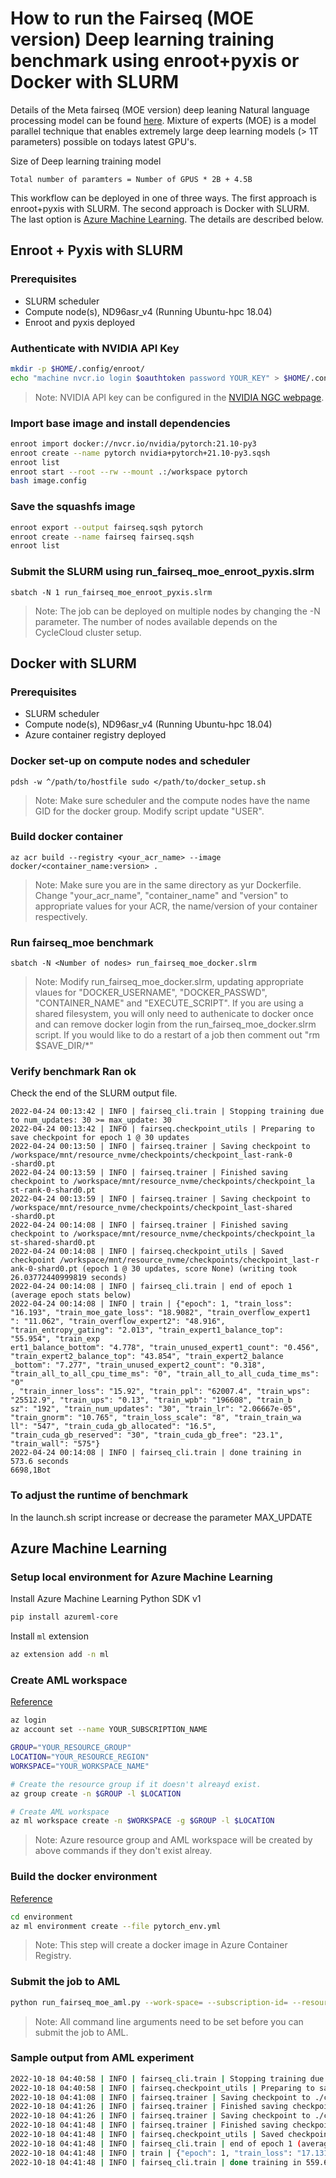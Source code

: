 # How to run the Fairseq (MOE version) Deep learning training benchmark using enroot+pyxis or Docker with SLURM

Details of the Meta fairseq (MOE version) deep leaning Natural language processing model can be found [here](https://github.com/pytorch/fairseq/blob/moe/README.moe.md).
Mixture of experts (MOE) is a model parallel technique that enables extremely large deep learning models (> 1T parameters)
possible on todays latest GPU's.

Size of Deep learning training model
```
Total number of paramters = Number of GPUS * 2B + 4.5B
```

This workflow can be deployed in one of three ways. The first approach is enroot+pyxis with SLURM. The second approach is Docker with SLURM. The last option is [Azure Machine Learning](https://learn.microsoft.com/en-us/azure/machine-learning/). The details are described below.

## Enroot + Pyxis with SLURM

### Prerequisites

- SLURM scheduler
- Compute node(s), ND96asr_v4 (Running Ubuntu-hpc 18.04)
- Enroot and pyxis deployed

### Authenticate with NVIDIA API Key
```bash
mkdir -p $HOME/.config/enroot/
echo "machine nvcr.io login $oauthtoken password YOUR_KEY" > $HOME/.config/enroot/.credentials
```
>Note: NVIDIA API key can be configured in the [NVIDIA NGC webpage](https://ngc.nvidia.com/setup/api-key). 

### Import base image and install dependencies
```bash
enroot import docker://nvcr.io/nvidia/pytorch:21.10-py3
enroot create --name pytorch nvidia+pytorch+21.10-py3.sqsh
enroot list
enroot start --root --rw --mount .:/workspace pytorch
bash image.config
```

### Save the squashfs image
```bash
enroot export --output fairseq.sqsh pytorch
enroot create --name fairseq fairseq.sqsh
enroot list
```

### Submit the SLURM using run_fairseq_moe_enroot_pyxis.slrm
```
sbatch -N 1 run_fairseq_moe_enroot_pyxis.slrm
```
>Note: The job can be deployed on multiple nodes by changing the -N parameter. The number of nodes available depends on the CycleCloud cluster setup. 

## Docker with SLURM

### Prerequisites

- SLURM scheduler
- Compute node(s), ND96asr_v4 (Running Ubuntu-hpc 18.04)
- Azure container registry deployed

### Docker set-up on compute nodes and scheduler

```
pdsh -w ^/path/to/hostfile sudo </path/to/docker_setup.sh
```
>Note: Make sure scheduler and the compute nodes have the name GID for the docker group. Modify script update "USER".


### Build docker container

```
az acr build --registry <your_acr_name> --image docker/<container_name:version> .
```
>Note: Make sure you are in the same directory as yur Dockerfile. Change "your_acr_name", "container_name" and 
"version" to appropriate values for your ACR, the name/version of your container respectively.


### Run fairseq_moe benchmark

```
sbatch -N <Number of nodes> run_fairseq_moe_docker.slrm
```
>Note: Modify run_fairseq_moe_docker.slrm, updating appropriate vlaues for "DOCKER_USERNAME", "DOCKER_PASSWD", "CONTAINER_NAME" and "EXECUTE_SCRIPT". If you are using a shared filesystem, you will only need to authenicate to docker once and can remove docker login from the run_fairseq_moe_docker.slrm script. If you would like to do a restart of a job then comment out "rm $SAVE_DIR/*"


### Verify benchmark Ran ok

Check the end of the SLURM output file.

```
2022-04-24 00:13:42 | INFO | fairseq_cli.train | Stopping training due to num_updates: 30 >= max_update: 30
2022-04-24 00:13:42 | INFO | fairseq.checkpoint_utils | Preparing to save checkpoint for epoch 1 @ 30 updates
2022-04-24 00:13:50 | INFO | fairseq.trainer | Saving checkpoint to /workspace/mnt/resource_nvme/checkpoints/checkpoint_last-rank-0
-shard0.pt
2022-04-24 00:13:59 | INFO | fairseq.trainer | Finished saving checkpoint to /workspace/mnt/resource_nvme/checkpoints/checkpoint_la
st-rank-0-shard0.pt
2022-04-24 00:13:59 | INFO | fairseq.trainer | Saving checkpoint to /workspace/mnt/resource_nvme/checkpoints/checkpoint_last-shared
-shard0.pt
2022-04-24 00:14:08 | INFO | fairseq.trainer | Finished saving checkpoint to /workspace/mnt/resource_nvme/checkpoints/checkpoint_la
st-shared-shard0.pt
2022-04-24 00:14:08 | INFO | fairseq.checkpoint_utils | Saved checkpoint /workspace/mnt/resource_nvme/checkpoints/checkpoint_last-r
ank-0-shard0.pt (epoch 1 @ 30 updates, score None) (writing took 26.03772440999819 seconds)
2022-04-24 00:14:08 | INFO | fairseq_cli.train | end of epoch 1 (average epoch stats below)
2022-04-24 00:14:08 | INFO | train | {"epoch": 1, "train_loss": "16.193", "train_moe_gate_loss": "18.9082", "train_overflow_expert1
": "11.062", "train_overflow_expert2": "48.916", "train_entropy_gating": "2.013", "train_expert1_balance_top": "55.954", "train_exp
ert1_balance_bottom": "4.778", "train_unused_expert1_count": "0.456", "train_expert2_balance_top": "43.854", "train_expert2_balance
_bottom": "7.277", "train_unused_expert2_count": "0.318", "train_all_to_all_cpu_time_ms": "0", "train_all_to_all_cuda_time_ms": "0"
, "train_inner_loss": "15.92", "train_ppl": "62007.4", "train_wps": "25512.9", "train_ups": "0.13", "train_wpb": "196608", "train_b
sz": "192", "train_num_updates": "30", "train_lr": "2.06667e-05", "train_gnorm": "10.765", "train_loss_scale": "8", "train_train_wa
ll": "547", "train_cuda_gb_allocated": "16.5", "train_cuda_gb_reserved": "30", "train_cuda_gb_free": "23.1", "train_wall": "575"}
2022-04-24 00:14:08 | INFO | fairseq_cli.train | done training in 573.6 seconds
6698,1Bot
```

### To adjust the runtime of benchmark

In the launch.sh script increase or decrease the parameter MAX_UPDATE

## Azure Machine Learning

### Setup local environment for Azure Machine Learning  
Install Azure Machine Learning Python SDK v1
```bash
pip install azureml-core
```
Install `ml` extension
```bash
az extension add -n ml
```

### Create AML workspace  
[Reference](https://learn.microsoft.com/en-us/azure/machine-learning/how-to-configure-cli?tabs=public)
```bash
az login
az account set --name YOUR_SUBSCRIPTION_NAME

GROUP="YOUR_RESOURCE_GROUP"
LOCATION="YOUR_RESOURCE_REGION"
WORKSPACE="YOUR_WORKSPACE_NAME"

# Create the resource group if it doesn't alreayd exist. 
az group create -n $GROUP -l $LOCATION

# Create AML workspace
az ml workspace create -n $WORKSPACE -g $GROUP -l $LOCATION
```
>Note: Azure resource group and AML workspace will be created by above commands if they don't exist alreay. 

### Build the docker environment  
[Reference](https://learn.microsoft.com/en-us/azure/machine-learning/concept-environments)
```bash
cd environment
az ml environment create --file pytorch_env.yml
```
>Note: This step will create a docker image in Azure Container Registry. 

### Submit the job to AML
```bash
python run_fairseq_moe_aml.py --work-space= --subscription-id= --resource-group= --cluster-name= --environment-name= --environment-version= --training-file-path= --experiment-name=
```
>Note: All command line arguments need to be set before you can submit the job to AML. 

### Sample output from AML experiment
```bash
2022-10-18 04:40:58 | INFO | fairseq_cli.train | Stopping training due to num_updates: 25 >= max_update: 25
2022-10-18 04:40:58 | INFO | fairseq.checkpoint_utils | Preparing to save checkpoint for epoch 1 @ 25 updates
2022-10-18 04:41:08 | INFO | fairseq.trainer | Saving checkpoint to ./checkpoint_last-rank-0-shard0.pt
2022-10-18 04:41:26 | INFO | fairseq.trainer | Finished saving checkpoint to ./checkpoint_last-rank-0-shard0.pt
2022-10-18 04:41:26 | INFO | fairseq.trainer | Saving checkpoint to ./checkpoint_last-shared-shard0.pt
2022-10-18 04:41:48 | INFO | fairseq.trainer | Finished saving checkpoint to ./checkpoint_last-shared-shard0.pt
2022-10-18 04:41:48 | INFO | fairseq.checkpoint_utils | Saved checkpoint ./checkpoint_last-rank-0-shard0.pt (epoch 1 @ 25 updates, score None) (writing took 49.164279436998186 seconds)
2022-10-18 04:41:48 | INFO | fairseq_cli.train | end of epoch 1 (average epoch stats below)
2022-10-18 04:41:48 | INFO | train | {"epoch": 1, "train_loss": "17.131", "train_moe_gate_loss": "19.2701", "train_overflow_expert1": "12.021", "train_overflow_expert2": "50.689", "train_entropy_gating": "2.006", "train_expert1_balance_top": "57.114", "train_expert1_balance_bottom": "4.243", "train_unused_expert1_count": "0.522", "train_expert2_balance_top": "44.746", "train_expert2_balance_bottom": "6.444", "train_unused_expert2_count": "0.357", "train_all_to_all_cpu_time_ms": "0", "train_all_to_all_cuda_time_ms": "0", "train_inner_loss": "16.853", "train_ppl": "118351", "train_wps": "22296.5", "train_ups": "0.11", "train_wpb": "196608", "train_bsz": "192", "train_num_updates": "25", "train_lr": "1.73333e-05", "train_gnorm": "12.484", "train_loss_scale": "8", "train_train_wall": "510", "train_cuda_gb_allocated": "16.5", "train_cuda_gb_reserved": "30.1", "train_cuda_gb_free": "62.9", "train_wall": "561"}
2022-10-18 04:41:48 | INFO | fairseq_cli.train | done training in 559.6 seconds
```

